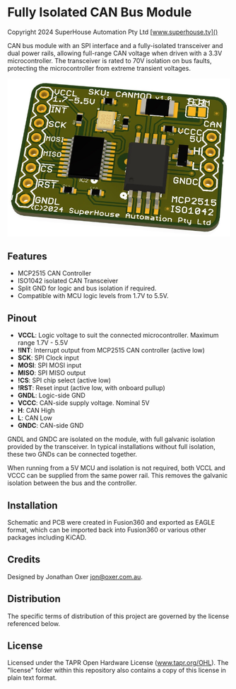 Fully Isolated CAN Bus Module
=============================

Copyright 2024 SuperHouse Automation Pty Ltd  [www.superhouse.tv]()

CAN bus module with an SPI interface and a fully-isolated transceiver and dual power
rails, allowing full-range CAN voltage when driven with a 3.3V microcontroller. The
transceiver is rated to 70V isolation on bus faults, protecting the microcontroller
from extreme transient voltages.

![Prototype test jig](Images/CANMOD-v1_0-oblique.jpeg)




## Features
* MCP2515 CAN Controller
* ISO1042 isolated CAN Transceiver
* Split GND for logic and bus isolation if required.
* Compatible with MCU logic levels from 1.7V to 5.5V.

## Pinout
* **VCCL**: Logic voltage to suit the connected microcontroller. Maximum range 1.7V - 5.5V
* **!INT**: Interrupt output from MCP2515 CAN controller (active low)
* **SCK**: SPI Clock input
* **MOSI**: SPI MOSI input
* **MISO**: SPI MISO output
* **!CS**: SPI chip select (active low)
* **!RST**: Reset input (active low, with onboard pullup)
* **GNDL**: Logic-side GND
* **VCCC**: CAN-side supply voltage. Nominal 5V
* **H**: CAN High
* **L**: CAN Low
* **GNDC**: CAN-side GND

GNDL and GNDC are isolated on the module, with full galvanic isolation provided by the transceiver. In typical installations without full isolation, these two GNDs can be connected together.

When running from a 5V MCU and isolation is not required, both VCCL and VCCC can be supplied from the same power rail. This removes the galvanic isolation between the bus and the controller.


## Installation
Schematic and PCB were created in Fusion360 and exported as EAGLE format,
which can be imported back into Fusion360 or various other packages including KiCAD.


## Credits
Designed by Jonathan Oxer <jon@oxer.com.au>.


## Distribution
The specific terms of distribution of this project are governed by the
license referenced below.


## License
Licensed under the TAPR Open Hardware License (www.tapr.org/OHL).
The "license" folder within this repository also contains a copy of
this license in plain text format.
